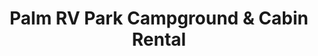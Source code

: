 ---
title: "Palm RV Park Campground & Cabin Rental"
url: /alvin/palm-rv-park-campground-und-cabin-rental/
shop: Wohnwagen
---